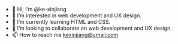 - 👋 Hi, I’m @ke-xinjiang
- 👀 I’m interested in web development and UX design.
- 🌱 I’m currently learning HTML and CSS.
- 💞️ I’m looking to collaborate on web development and UX design.
- 📫 How to reach me kexinjiang@ymail.com

<!---
ke-xinjiang/ke-xinjiang is a ✨ special ✨ repository because its `README.md` (this file) appears on your GitHub profile.
You can click the Preview link to take a look at your changes.
--->
